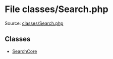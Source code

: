 File classes/Search.php
=========

Source: [classes/Search.php](https://github.com/PrestaShop/PrestaShop/blob/1.5.5.0/classes/Search.php)


Classes
-------

* [SearchCore](class.SearchCore.md)

